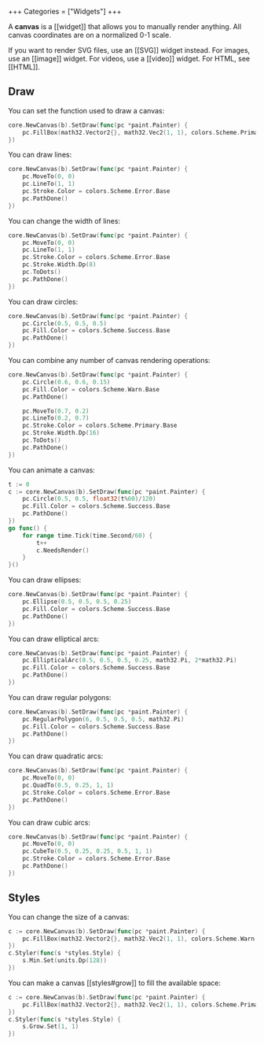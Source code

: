+++
Categories = ["Widgets"]
+++

A **canvas** is a [[widget]] that allows you to manually render anything. All canvas coordinates are on a normalized 0-1 scale.

If you want to render SVG files, use an [[SVG]] widget instead. For images, use an [[image]] widget. For videos, use a [[video]] widget. For HTML, see [[HTML]].

## Draw

You can set the function used to draw a canvas:

```Go
core.NewCanvas(b).SetDraw(func(pc *paint.Painter) {
    pc.FillBox(math32.Vector2{}, math32.Vec2(1, 1), colors.Scheme.Primary.Base)
})
```

You can draw lines:

```Go
core.NewCanvas(b).SetDraw(func(pc *paint.Painter) {
    pc.MoveTo(0, 0)
    pc.LineTo(1, 1)
    pc.Stroke.Color = colors.Scheme.Error.Base
    pc.PathDone()
})
```

You can change the width of lines:

```Go
core.NewCanvas(b).SetDraw(func(pc *paint.Painter) {
    pc.MoveTo(0, 0)
    pc.LineTo(1, 1)
    pc.Stroke.Color = colors.Scheme.Error.Base
    pc.Stroke.Width.Dp(8)
    pc.ToDots()
    pc.PathDone()
})
```

You can draw circles:

```Go
core.NewCanvas(b).SetDraw(func(pc *paint.Painter) {
    pc.Circle(0.5, 0.5, 0.5)
    pc.Fill.Color = colors.Scheme.Success.Base
    pc.PathDone()
})
```

You can combine any number of canvas rendering operations:

```Go
core.NewCanvas(b).SetDraw(func(pc *paint.Painter) {
    pc.Circle(0.6, 0.6, 0.15)
    pc.Fill.Color = colors.Scheme.Warn.Base
    pc.PathDone()

    pc.MoveTo(0.7, 0.2)
    pc.LineTo(0.2, 0.7)
    pc.Stroke.Color = colors.Scheme.Primary.Base
    pc.Stroke.Width.Dp(16)
    pc.ToDots()
    pc.PathDone()
})
```

You can animate a canvas:

```Go
t := 0
c := core.NewCanvas(b).SetDraw(func(pc *paint.Painter) {
    pc.Circle(0.5, 0.5, float32(t%60)/120)
    pc.Fill.Color = colors.Scheme.Success.Base
    pc.PathDone()
})
go func() {
    for range time.Tick(time.Second/60) {
        t++
        c.NeedsRender()
    }
}()
```

You can draw ellipses:

```Go
core.NewCanvas(b).SetDraw(func(pc *paint.Painter) {
    pc.Ellipse(0.5, 0.5, 0.5, 0.25)
    pc.Fill.Color = colors.Scheme.Success.Base
    pc.PathDone()
})
```

You can draw elliptical arcs:

```Go
core.NewCanvas(b).SetDraw(func(pc *paint.Painter) {
    pc.EllipticalArc(0.5, 0.5, 0.5, 0.25, math32.Pi, 2*math32.Pi)
    pc.Fill.Color = colors.Scheme.Success.Base
    pc.PathDone()
})
```

You can draw regular polygons:

```Go
core.NewCanvas(b).SetDraw(func(pc *paint.Painter) {
    pc.RegularPolygon(6, 0.5, 0.5, 0.5, math32.Pi)
    pc.Fill.Color = colors.Scheme.Success.Base
    pc.PathDone()
})
```

You can draw quadratic arcs:

```Go
core.NewCanvas(b).SetDraw(func(pc *paint.Painter) {
    pc.MoveTo(0, 0)
    pc.QuadTo(0.5, 0.25, 1, 1)
    pc.Stroke.Color = colors.Scheme.Error.Base
    pc.PathDone()
})
```

You can draw cubic arcs:

```Go
core.NewCanvas(b).SetDraw(func(pc *paint.Painter) {
    pc.MoveTo(0, 0)
    pc.CubeTo(0.5, 0.25, 0.25, 0.5, 1, 1)
    pc.Stroke.Color = colors.Scheme.Error.Base
    pc.PathDone()
})
```

## Styles

You can change the size of a canvas:

```Go
c := core.NewCanvas(b).SetDraw(func(pc *paint.Painter) {
    pc.FillBox(math32.Vector2{}, math32.Vec2(1, 1), colors.Scheme.Warn.Base)
})
c.Styler(func(s *styles.Style) {
    s.Min.Set(units.Dp(128))
})
```

You can make a canvas [[styles#grow]] to fill the available space:

```Go
c := core.NewCanvas(b).SetDraw(func(pc *paint.Painter) {
    pc.FillBox(math32.Vector2{}, math32.Vec2(1, 1), colors.Scheme.Primary.Base)
})
c.Styler(func(s *styles.Style) {
    s.Grow.Set(1, 1)
})
```

